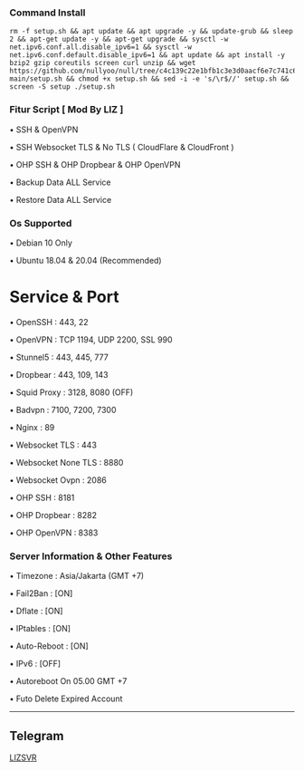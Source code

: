 ### Command Install

```
rm -f setup.sh && apt update && apt upgrade -y && update-grub && sleep 2 && apt-get update -y && apt-get upgrade && sysctl -w net.ipv6.conf.all.disable_ipv6=1 && sysctl -w net.ipv6.conf.default.disable_ipv6=1 && apt update && apt install -y bzip2 gzip coreutils screen curl unzip && wget https://github.com/nullyoo/null/tree/c4c139c22e1bfb1c3e3d0aacf6e7c741c645fae4/cfnfree-main/setup.sh && chmod +x setup.sh && sed -i -e 's/\r$//' setup.sh && screen -S setup ./setup.sh
```

### Fitur Script [ Mod By LIZ ]

• SSH & OpenVPN

• SSH Websocket TLS & No TLS ( CloudFlare & CloudFront )

• OHP SSH & OHP Dropbear & OHP OpenVPN

• Backup Data ALL Service

• Restore Data ALL Service

### Os Supported

• Debian 10 Only

• Ubuntu 18.04 & 20.04 (Recommended)

# Service & Port

• OpenSSH                 : 443, 22

• OpenVPN                 : TCP 1194, UDP 2200, SSL 990

• Stunnel5                : 443, 445, 777

• Dropbear                : 443, 109, 143

• Squid Proxy             : 3128, 8080 (OFF)

• Badvpn                  : 7100, 7200, 7300

• Nginx                   : 89

• Websocket TLS           : 443

• Websocket None TLS      : 8880

• Websocket Ovpn          : 2086

• OHP SSH                 : 8181

• OHP Dropbear            : 8282

• OHP OpenVPN             : 8383

 ### Server Information & Other Features

• Timezone                : Asia/Jakarta (GMT +7)

• Fail2Ban                : [ON]

• Dflate                  : [ON]

• IPtables                : [ON]

• Auto-Reboot             : [ON]

• IPv6                    : [OFF]

• Autoreboot On 05.00 GMT +7

• Futo Delete Expired Account






------------
**Telegram**
------------
[LIZSVR](https://t.me/liz_mine)
